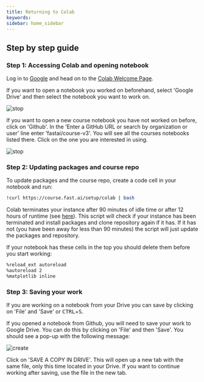 ```yaml
---
title: Returning to Colab
keywords: 
sidebar: home_sidebar
---
```


## Step by step guide

### Step 1: Accessing Colab and opening notebook

Log in to [Google](https://accounts.google.com/signin/v2/identifier?hl=en-gb&flowName=GlifWebSignIn&flowEntry=ServiceLogin) and head on to the [Colab Welcome Page](https://colab.research.google.com/notebooks/welcome.ipynb#recent=true). 

If you want to open a notebook you worked on beforehand, select 'Google Drive' and then select the notebook you want to work on.

<img alt="stop" src="/images/colab/10.png" class="screenshot">

If you want to open a new course notebook you have not worked on before, click on 'Github'. In the 'Enter a GitHub URL or search by organization or user' line enter 'fastai/course-v3'. You will see all the courses notebooks listed there. Click on the one you are interested in using.

<img alt="stop" src="/images/colab/01.png" class="screenshot">

### Step 2: Updating packages and course repo

To update packages and the course repo, create a code cell in your notebook and run:

```bash
!curl https://course.fast.ai/setup/colab | bash
```


Colab terminates your instance after 90 minutes of idle time or after 12 hours of runtime (see [here](https://help.clouderizer.com/running-on-cloud/google-colab/google-colab-faqs)). This script will check if your instance has been terminated and install packages and clone repository again if it has. If it has not (you have been away for less than 90 minutes) the script will just update the packages and repository.

If your notebook has these cells in the top you should delete them before you start working:

```bash
%reload_ext autoreload
%autoreload 2
%matplotlib inline
```

### Step 3: Saving your work

If you are working on a notebook from your Drive you can save by clicking on 'File' and 'Save' or <kbd>CTRL</kbd>+<kbd>S</kbd>.

If you opened a notebook from Github, you will need to save your work to Google Drive. You can do this by clicking on 'File' and then 'Save'. You should see a pop-up with the following message:

<img alt="create" src="/images/colab/09.png" class="screenshot">

Click on 'SAVE A COPY IN DRIVE'. This will open up a new tab with the same file, only this time located in your Drive. If you want to continue working after saving,  use the file in the new tab.
